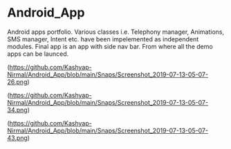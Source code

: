 # Android_App
 Android apps portfolio. Various classes i.e. Telephony manager, Animations, SMS manager, Intent etc. have been impelemented as independent modules. Final app is an app with side nav bar. From where all the demo apps can be launced.
 
(https://github.com/Kashyap-Nirmal/Android_App/blob/main/Snaps/Screenshot_2019-07-13-05-07-26.png)

(https://github.com/Kashyap-Nirmal/Android_App/blob/main/Snaps/Screenshot_2019-07-13-05-07-34.png)

(https://github.com/Kashyap-Nirmal/Android_App/blob/main/Snaps/Screenshot_2019-07-13-05-07-43.png)
